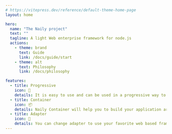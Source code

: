 ```yaml
---
# https://vitepress.dev/reference/default-theme-home-page
layout: home

hero:
  name: "The Naily project"
  text: ""
  tagline: A light Web enterprise framework for node.js
  actions:
    - theme: brand
      text: Guide
      link: /docs/guide/start
    - theme: alt
      text: Philosophy
      link: /docs/philosophy

features:
  - title: Progressive
    icon: 📑
    details: It is easy to use and can be used in a progressive way to build a web application. Also free & open source.
  - title: Container
    icon: 📦
    details: Naily Container will help you to build your application architecture. It is based on the Dependency Injection principle.
  - title: Adapter
    icon: 📡
    details: You can change adapter to use your favorite web based framework, like Express, Koa, and more.
---
```

